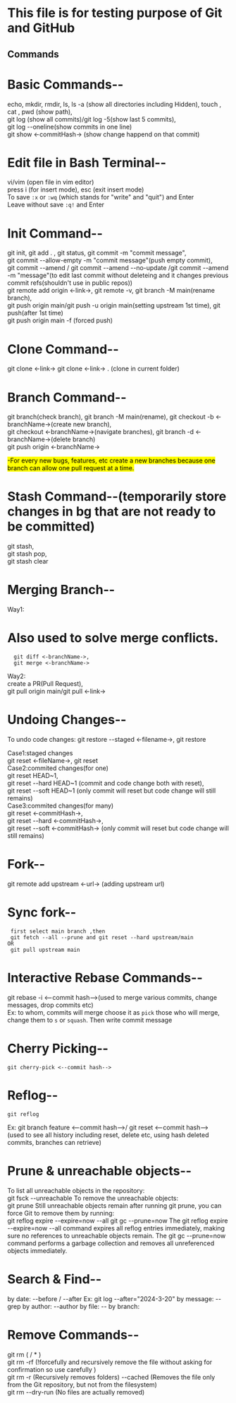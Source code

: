 # This file is for testing purpose of Git and GitHub
## Commands

# Basic Commands--<br>

  echo,
  mkdir,
  rmdir,
  ls,
  ls -a (show all directories including Hidden),
  touch <filename>,
  cat <filename>,
  pwd (show path),<br>
  git log (show all commits)/git log -5(show last 5 commits),<br>
  git log --oneline(show commits in one line)<br>
  git show <-commitHash-> (show change happend on that commit)

# Edit file in Bash Terminal--<br>
  vi/vim <filename> (open file in vim editor)<br>
  press i (for insert mode), esc (exit insert mode)<br>
  To save `:x` or `:wq` (which stands for "write" and "quit") and Enter <br>
  Leave without save `:q!` and Enter


# Init Command--<br>

  git init, git add . , git status, git commit -m "commit message",<br>
  git commit --allow-empty -m "commit message"(push empty commit),<br>
  git commit --amend / git commit --amend --no-update /git commit --amend -m "message"(to edit last commit without deleteing and it changes previous commit refs(shouldn't use in public repos))<br>
  git remote add origin <-link->, git remote -v, git branch -M main(rename branch), <br>
  git push origin main/git push -u origin main(setting upstream 1st time), git push(after 1st time) <br>
  git push origin main -f (forced push)<br>

# Clone Command--<br>

  git clone <-link->
  git clone <-link-> . (clone in current folder)

# Branch Command--<br>

  git branch(check branch), git branch -M main(rename), git checkout -b <-branchName->(create new branch),<br>
  git checkout <-branchName->(navigate branches), git branch -d <-branchName->(delete branch)<br>
  git push origin <-branchName->

  <mark>-For every new bugs, features, etc create a new branches because one branch can allow 
  one pull request at a time.</mark>


# Stash Command--(temporarily store changes in bg that are not ready to be committed)<br>
  git stash,<br>
  git stash pop,<br>
  git stash clear<br>

# Merging Branch--<br>

Way1:<br>

# Also used to solve merge conflicts.

      git diff <-branchName->,
      git merge <-branchName->

Way2:<br>
  create a PR(Pull Request),<br>
  git pull origin main/git pull <-link->

# Undoing Changes--<br>

To undo code changes:
  git restore --staged <-filename->, git restore<br>

Case1:staged changes <br>
  git reset <-fileName->,
  git reset
<br>
Case2:commited changes(for one)<br>
  git reset HEAD~1,<br>
  git reset --hard HEAD~1 (commit and code change both with reset),<br>
  git reset --soft HEAD~1 (only commit will reset but code change will still remains)<br>
Case3:commited changes(for many)<br>
  git reset <-commitHash->,<br>
  git reset --hard <-commitHash->, <br>
  git reset --soft <-commitHash-> (only commit will reset but code change will still remains)<br>

# Fork--<br>
  git remote add upstream <-url-> (adding upstream url)
  # Sync fork--<br>
     first select main branch ,then
     git fetch --all --prune and git reset --hard upstream/main
	OR
     git pull upstream main

# Interactive Rebase Commands--<br>
  
  git rebase -i <--commit hash-->(used to merge various commits, change messages, drop commits etc)<br>
  Ex: to whom, commits will merge choose it as `pick` those who will merge, change them to `s` or `squash`. Then write commit message<br> 

# Cherry Picking--<br>
    git cherry-pick <--commit hash-->

# Reflog--<br>
    git reflog
   Ex: git branch feature <--commit hash-->/ git reset <--commit hash-->
  <br>(used to see all history including reset, delete etc, using hash deleted commits, branches can retrieve)

# Prune & unreachable objects--<br>
  
To list all unreachable objects in the repository:<br>
  	git fsck --unreachable
To remove the unreachable objects:<br>
	git prune
Still unreachable objects remain after running git prune, you can force Git to remove them by running:<br>
	git reflog expire --expire=now --all
	git gc --prune=now
The git reflog expire --expire=now --all command expires all reflog entries immediately, making sure no references to unreachable objects remain.
The git gc --prune=now command performs a garbage collection and removes all unreferenced objects immediately.


# Search & Find--<br>
by date:
  	--before / --after
Ex: git log --after="2024-3-20"
by message: 
  	--grep
by author:
  	--author
by file:
  	-- <filename>
by branch:
  	<branch-A>

# Remove Commands--<br>

  git rm ( <filename> / * ) <br>
  git rm -rf <filename> (!forcefully and recursively remove the file without asking for confirmation so use carefully )<br> 
  git rm -r (Recursively removes folders) --cached (Removes the file only from the Git repository, but not from the filesystem) <br>
  git rm --dry-run (No files are actually removed) <br>
